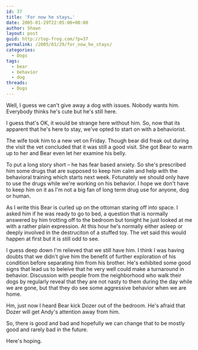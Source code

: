 ```yaml
---
id: 37
title: 'For now he stays…'
date: 2005-01-29T22:05:00+00:00
author: Shawn
layout: post
guid: http://top-frog.com/?p=37
permalink: /2005/01/29/for_now_he_stays/
categories:
  - Dogs
tags:
  - bear
  - behavior
  - dog
threads:
  - Dogs
---
```

Well, I guess we can't give away a dog with issues. Nobody wants him. Everybody thinks he's cute but he's still here.

I guess that's OK, it would be strange here without him. So, now that its apparent that he's here to stay, we've opted to start on with a behaviorist.



The wife took him to a new vet on Friday. Though bear did freak out during the visit the vet concluded that it was still a good visit. She got Bear to warm up to her and Bear even let her examine his belly.

To put a long story short – he has fear based anxiety. So she's prescribed him some drugs that are supposed to keep him calm and help with the behavioral training which starts next week. Fotunately we should only have to use the drugs while we're working on his behavior. I hope we don't have to keep him on it as I'm not a big fan of long term drug use for anyone, dog or human.

As I write this Bear is curled up on the ottoman staring off into space. I asked him if he was ready to go to bed, a question that is normally answered by him trotting off to the bedroom but tonight he just looked at me with a rather plain expression. At this hour he's normally either asleep or deeply involved in the destruciton of a stuffed toy. The vet said this would happen at first but it is still odd to see.

I guess deep down I'm relieved that we still have him. I think I was having doubts that we didn't give him the benefit of further exploration of his condition before separating him from his brother. He's exhibited some good signs that lead us to beleive that he very well could make a turnaround in behavior. Discussion with people from the neighborhood who walk their dogs by regularly reveal that they are not nasty to them during the day while we are gone, but that they do see some aggressive behavior when we are home.

Hm, just now I heard Bear kick Dozer out of the bedroom. He's afraid that Dozer will get Andy's attention away from him.

So, there is good and bad and hopefully we can change that to be mostly good and rarely bad in the future.

Here's hoping.
